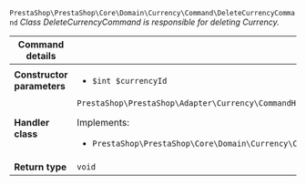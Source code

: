 `PrestaShop\PrestaShop\Core\Domain\Currency\Command\DeleteCurrencyCommand`
_Class DeleteCurrencyCommand is responsible for deleting Currency._

| Command details            |    |
| -------------------------- | -- |
| **Constructor parameters** | <ul> <li>`$int $currencyId`</li> </ul> |
| **Handler class**          | `PrestaShop\PrestaShop\Adapter\Currency\CommandHandler\DeleteCurrencyHandler`  <p> Implements: </p> <ul>  <li>`PrestaShop\PrestaShop\Core\Domain\Currency\CommandHandler\DeleteCurrencyHandlerInterface`</li>  |
| **Return type** |  `void`  |

